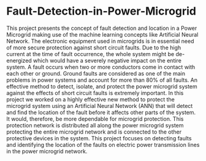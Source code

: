 # Fault-Detection-in-Power-Microgrid
This project presents the concept of fault detection and location in a Power Microgrid making use of the machine learning concepts like Artificial Neural Network. The electronic equipment used in microgrids is in essential need of more secure protection against short circuit faults. Due to the high current at the time of fault occurrence, the whole system might be de-energized which would have a severely negative impact on the entire system. A fault occurs when two or more conductors come in contact with each other or ground. Ground faults are considered as one of the main problems in power systems and account for more than 80% of all faults. An effective method to detect, isolate, and protect the power microgrid system against the effects of short circuit faults is extremely important. In this project we worked on a highly effective new method to protect the microgrid system using an Artificial Neural Network (ANN) that will detect and find the location of the fault before it affects other parts of the system. It would, therefore, be more dependable for microgrid protection. This protection network is distributed all along the power microgrid system protecting the entire microgrid network and is connected to the other protective devices in the system. This project focuses on detecting faults and identifying the location of the faults on electric power transmission lines in the power microgrid network.
